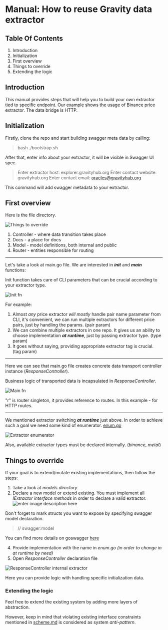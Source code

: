 
# Manual: How to reuse Gravity data extractor

## Table Of Contents

1. Introduction
2. Initialization
3. First overview
4. Things to override
5. Extending the logic
 
## Introduction

This manual provides steps that will help you to build your own extractor tied to specific endpoint. Our example shows the usage of Binance price extractor. The data bridge is HTTP.

## Initialization

Firstly, clone the repo and start building swagger meta data by calling:

>  bash ./bootstrap.sh

After that, enter info about your extractor, it will be visible in Swagger UI spec.

> Enter extractor host: explorer.gravityhub.org
> Enter contact website: gravityhub.org
> Enter contact email: oracles@gravityhub.org

This command will add swagger metadata to your extractor.

## First overview

Here is the file directory. 

![Things to override](https://i.imgur.com/YnJuPpf.png)

1. Controller - where data transition takes place
2. Docs - a place for docs 
3. Model - model definitions, both internal and public
4. Router - entities responsible for routing

---

Let's take a look at main.go file. We are interested in ***init*** and ***main*** functions:

Init function takes care of CLI parameters that can be crucial according to your extractor type.

![Init fn](https://i.imgur.com/ZClHaOE.png)

For example:

1. Almost *any* price extractor *will mostly* handle pair name parameter from CLI, it's convenient, we can run multiple extractors for different price pairs, just by handling the params. (pair param)
2. We can combine multiple extractors in one repo. It gives us an ability to choose implementation ***at runtime***, just by passing extractor type. (type param)
3. It goes without saying, providing appropriate extractor tag is crucial. (tag param)


---

Here we can see that main.go file creates concrete data transport controller instance (*ResponseController*).

Business logic of transported data is incapsulated in *ResponseController*.

![Main fn](https://i.imgur.com/yRaJPgg.png)

"r" is router singleton, it provides reference to routes. In this example - for HTTP routes.

---

We mentioned extractor switching ***at runtime*** just above. In order to achieve such a goal we need some kind of enumerator. [enum.go](models/enum.go)

![Extractor enumerator](https://i.imgur.com/Kl3BjS6.png)


Also, available extractor types must be declared internally. (*binance*, *metal*)


## Things to override

If your goal is to extend/mutate existing implementations, then follow the steps:

1. Take a look at *models directory*
2. Declare a new model or extend existing. You must implement all *IExtractor interface methods*  in order to declare a valid extractor.
![enter image description here](https://i.imgur.com/TD6FXmA.png)

Don't forget to mark structs you want to expose by specifying swagger model declaration.
>// swagger:model

You can find more details on goswagger [here]([https://goswagger.io/use/spec.html](https://goswagger.io/use/spec.html))

4. Provide implementation with the name in *enum.go* *(in order to change in at runtime by need)*
5. Open *ResponseController* declaration file

![ResponseController internal extractor](https://i.imgur.com/oBJ5yc7.png)

Here you can provide logic with handling specific initialization data.

### Extending the logic

Feel free to extend the existing system by adding more layers of abstraction. 

However, keep in mind that violating existing interface constraints mentioned in [scheme.md](docs/scheme.md) is considered as system *anti-pattern*.